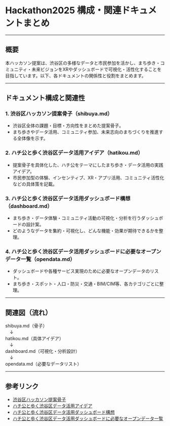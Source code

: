 # Hackathon2025 構成・関連ドキュメントまとめ

---

## 概要
本ハッカソン提案は、渋谷区の多様なデータと市民参加を活かし、まち歩き・コミュニティ・未来ビジョンをXRやダッシュボードで可視化・活性化することを目指しています。以下、各ドキュメントの関係性と役割をまとめます。

---

## ドキュメント構成と関連性

### 1. 渋谷区ハッカソン提案骨子（shibuya.md）
- 渋谷区全体の課題・目標・方向性をまとめた提案骨子。
- まち歩きやデータ活用、コミュニティ参加、未来志向のまちづくりを推進する全体像を示す。

### 2. ハチ公と歩く渋谷区データ活用アイデア（hatikou.md）
- 提案骨子を具体化した、ハチ公をテーマにしたまち歩き・データ活用の実践アイデア。
- 市民参加型の体験、インセンティブ、XR・アプリ活用、コミュニティ活性化などの具体策を記載。

### 3. ハチ公と歩く渋谷区データ活用ダッシュボード構想（dashboard.md）
- まち歩き・データ体験・コミュニティ活動の可視化・分析を行うダッシュボードの設計案。
- どのようなデータを集約・可視化し、どんな機能・効果が期待できるかを整理。

### 4. ハチ公と歩く渋谷区データ活用ダッシュボードに必要なオープンデータ一覧（opendata.md）
- ダッシュボードや各種サービス実現のために必要なオープンデータのリスト。
- まち歩き・スポット・人口・防災・交通・BIM/CIM等、各カテゴリごとに整理。

---

## 関連図（流れ）

shibuya.md（骨子）  
　↓  
hatikou.md（具体アイデア）  
　↓  
dashboard.md（可視化・分析設計）  
　↓  
opendata.md（必要なデータリスト）  

---

## 参考リンク
- [渋谷区ハッカソン提案骨子](./shibuya.md)
- [ハチ公と歩く渋谷区データ活用アイデア](./hatikou.md)
- [ハチ公と歩く渋谷区データ活用ダッシュボード構想](./dashboard.md)
- [ハチ公と歩く渋谷区データ活用ダッシュボードに必要なオープンデータ一覧](./opendata.md)
